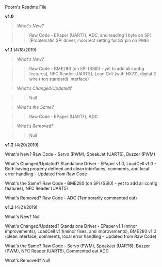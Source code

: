 Poorn's Readme File

**********v1.0**********

>*What's New?*

>>Raw Code - EPaper (UART7), ADC, and reading 1 byte on SPI (Problematic SPI driver, incorrect setting for SS pin on PM6)


**********v1.1********** (4/18/2019)

>*What's New?*

>>Raw Code - BME280 (on SPI (SSI0) - yet to add all config features), NFC Reader (UART5), Load Cell (with HX711, digital 2 wire (non standard) interface)


>*What's Changed/Updated?*

>>Null


>*What's the Same?*

>>Raw Code - EPaper (UART7), ADC


>*What's Removed?*

>>Null


**********v1.2********** (4/20/2019)

What's New?
Raw Code - Servo (PWM), SpeakJet (UART6), Buzzer (PWM)

What's Changed/Updated?
Standalone Driver - EPaper v1.0, LoadCell v1.0 - Both having properly defined and clean interfaces, comments, and local error handling - Updated from Raw Code

What's the Same?
Raw Code - BME280 (on SPI (SSI0) - yet to add all config features), NFC Reader (UART5)

What's Removed?
Raw Code - ADC (Temporarily commented out)

**********v1.3********** (4/21/2019)

What's New?
Null

What's Changed/Updated?
Standalone Driver - EPaper v1.1 (minor improvements), LoadCell v1.1(minor fixes, and improvements), BME280 v1.0 (clean interface, comments, local error handling - Updated from Raw Code)

What's the Same?
Raw Code - Servo (PWM), SpeakJet (UART6), Buzzer (PWM), NFC Reader (UART5), Commented out ADC

What's Removed?
Null